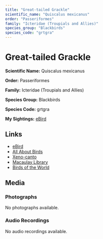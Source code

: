 ```yaml
---
title: "Great-tailed Grackle"
scientific_name: "Quiscalus mexicanus"
order: "Passeriformes"
family: "Icteridae (Troupials and Allies)"
species_group: "Blackbirds"
species_code: "grtgra"
---
```


# Great-tailed Grackle

**Scientific Name:** Quiscalus mexicanus

**Order:** Passeriformes

**Family:** Icteridae (Troupials and Allies)

**Species Group:** Blackbirds

**Species Code:** grtgra

**My Sightings:** [eBird](https://ebird.org/lifelist?r=world&time=life&spp=grtgra)

## Links
* [eBird](https://ebird.org/species/grtgra) 
* [All About Birds](https://www.allaboutbirds.org/guide/grtgra) 
* [Xeno-canto](https://www.xeno-canto.org/species/quiscalus-mexicanus) 
* [Macaulay Library](https://search.macaulaylibrary.org/catalog?taxonCode=grtgra&sort=rating_rank_desc)
* [Birds of the World](https://birdsoftheworld.org/bow/species/grtgra)

## Media
### Photographs
No photographs available.

### Audio Recordings
No audio recordings available.
